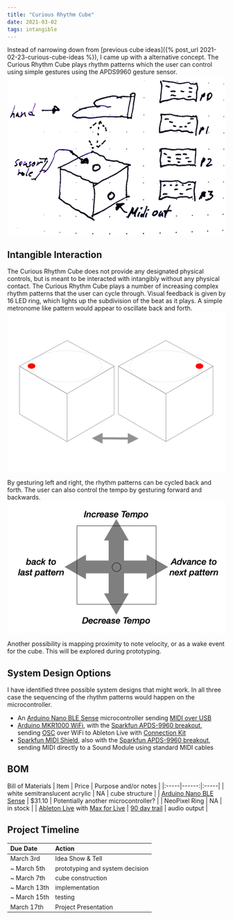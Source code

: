 ```yaml
---
title: "Curious Rhythm Cube"
date: 2021-03-02
tags: intangible
---
```

Instead of narrowing down from [previous cube ideas]({% post_url 2021-02-23-curious-cube-ideas %}), I came up with a alternative concept. The Curious Rhythm Cube plays rhythm patterns which the user can control using simple gestures using the APDS9960 gesture sensor.
![idea sketch](/images/rhythmBox.png)

## Intangible Interaction
The Curious Rhythm Cube does not provide any designated physical controls, but is meant to be interacted with intangibly without any physical contact. The Curious Rhythm Cube plays a number of increasing complex rhythm patterns that the user can cycle through. Visual feedback is given by 16 LED ring, which lights up the subdivision of the beat as it plays. A simple metronome like pattern would appear to oscillate back and forth.
![metronome](/images/metronome.png)

By gesturing left and right, the rhythm patterns can be cycled back and forth. The user can also control the tempo by gesturing forward and backwards.
![interaction map](/images/interactionMap.png)

Another possibility is mapping proximity to note velocity, or as a wake event for the cube. This will be explored during prototyping.

## System Design Options
I have identified three possible system designs that might work. In all three case the sequencing of the rhythm patterns would happen on the microcontroller.
* An [Arduino Nano BLE Sense](https://store.arduino.cc/usa/nano-33-ble-sense) microcontroller sending [MIDI over USB](https://www.arduino.cc/en/Reference/MIDIUSB)
* [Arduino MKR1000 WiFi](https://store.arduino.cc/usa/arduino-mkr1000), with the [Sparkfun APDS-9960 breakout](https://www.sparkfun.com/products/12787), sending [OSC](https://github.com/CNMAT/OSC) over WiFi to Ableton Live with [Connection Kit](https://www.ableton.com/en/packs/connection-kit/)
* [Sparkfun MIDI Shield](https://learn.sparkfun.com/tutorials/midi-shield-hookup-guide), also with the [Sparkfun APDS-9960 breakout](https://www.sparkfun.com/products/12787), sending MIDI directly to a Sound Module using standard MIDI cables

## BOM
Bill of Materials
| Item | Price | Purpose and/or notes |
|:-----|------:|:-----|
| white semitranslucent acrylic | NA | cube structure |
| [Arduino Nano BLE Sense](https://store.arduino.cc/usa/nano-33-ble-sense) | $31.10 | Potentially another microcontroller? |
| NeoPixel Ring | NA | in stock |
| [Ableton Live](https://www.ableton.com) with [Max for Live](https://www.ableton.com/en/live/max-for-live/) | [90 day trail](https://www.ableton.com/en/trial/) | audio output |

## Project Timeline
| Due Date | Action |
|:---------|:-------|
| March 3rd | Idea Show & Tell |
| ~ March 5th | prototyping and system decision |
| ~ March 7th | cube construction |
| ~ March 13th | implementation |
| ~ March 15th | testing |
| March 17th | Project Presentation |
